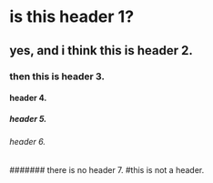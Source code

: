 # is this header 1?
## yes, and i think this is header 2.
### then this is header 3.
#### header 4.
##### header 5.
###### header 6.
####### there is no header 7.
#this is not a header.
